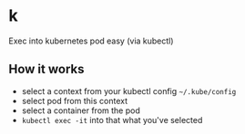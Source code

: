 # k
Exec into kubernetes pod easy (via kubectl)

## How it works
- select a context from your kubectl config `~/.kube/config`
- select pod from this context
- select a container from the pod
- `kubectl exec -it` into that what you've selected
